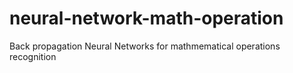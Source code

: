 # neural-network-math-operation
Back propagation Neural Networks for mathmematical operations recognition
